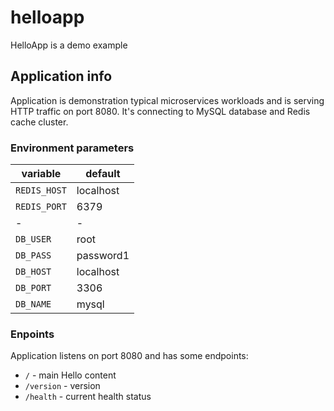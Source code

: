 # helloapp
HelloApp is a demo example

## Application info
Application is demonstration typical microservices workloads and is serving
HTTP traffic on port 8080. It's connecting to MySQL database and Redis cache
cluster.

### Environment parameters

| variable | default |
|-|-|
| `REDIS_HOST` | localhost |
| `REDIS_PORT` | 6379 |
|-|-|
|`DB_USER` | root |
|`DB_PASS` | password1 |
|`DB_HOST` | localhost |
|`DB_PORT` | 3306 |
|`DB_NAME` | mysql |

### Enpoints

Application listens on port 8080 and has some endpoints:
* `/` - main Hello content
* `/version` - version
* `/health` - current health status
